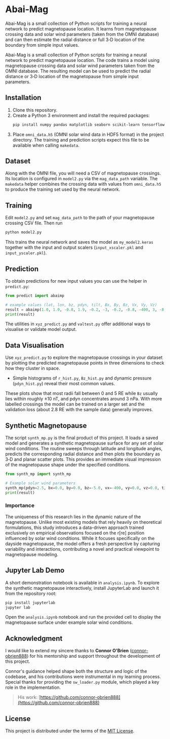 # Abai-Mag


Abai-Mag is a small collection of Python scripts for training a neural network to
predict magnetopause location. It learns from magnetopause crossing data and
solar wind parameters (taken from the OMNI database) and can then estimate the
radial distance or full 3‑D location of the boundary from simple input values.

Abai-Mag is a small collection of Python scripts for training a neural network to predict magnetopause location. The code trains a model using magnetopause crossing data and solar wind parameters taken from the OMNI database. The resulting model can be used to predict the radial distance or 3‑D location of the magnetopause from simple input parameters.


## Installation

1. Clone this repository.
2. Create a Python 3 environment and install the required packages:
   ```bash
   pip install numpy pandas matplotlib seaborn scikit-learn tensorflow joblib
   ```
3. Place `omni_data.h5` (OMNI solar wind data in HDF5 format) in the project directory. The training and prediction scripts expect this file to be available when calling `makedata`.

## Dataset

Along with the OMNI file, you will need a CSV of magnetopause crossings. Its
location is configured in `model2.py` via the `mag_data_path` variable. The
`makedata` helper combines the crossing data with values from `omni_data.h5` to
produce the training set used by the neural network.


## Training

Edit `model2.py` and set `mag_data_path` to the path of your magnetopause crossing CSV file. Then run

```bash
python model2.py
```

This trains the neural network and saves the model as `my_model2.keras` together with the input and output scalers (`input_xscaler.pkl` and `input_yscaler.pkl`).

## Prediction

To obtain predictions for new input values you can use the helper in `predict.py`:

```python
from predict import abaimp

# example values (lat, lon, bz, pdyn, tilt, Bx, By, Bz, Vx, Vy, Vz)
result = abaimp(1.0, 1.0, -0.8, 1.9, -0.2, -3, -0.2, -0.8, -400, 3, -8.5)
print(result)
```

The utilities in `xyz_predict.py` and `valtest.py` offer additional ways to visualise or validate model output.


## Data Visualisation

Use `xyz_predict.py` to explore the magnetopause crossings in your dataset by plotting the predicted magnetopause points in three dimensions to check how they cluster in space.

* Simple histograms of `r_hist.py`, `Bz_hist.py` and dynamic pressure (`pdyn_hist.py`) reveal their most common values.

These plots show that most radii fall between 0 and 5 RE while `Bz` usually lies within roughly ±10 nT, and pdyn concentrates around 3 nPa. With more labelled crossings the model can be trained on a larger set and the validation loss (about 2.8 RE with the sample data) generally improves.

## Synthetic Magnetopause

The script `synth_mp.py` is the final product of this project. It loads a saved
model and generates a synthetic magnetopause surface for any set of solar wind
conditions. The routine sweeps through latitude and longitude angles, predicts
the corresponding radial distance and then plots the boundary as 3‑D and planar
scatter plots. This provides an immediate visual impression of the magnetopause
shape under the specified conditions.

```python
from synth_mp import synth_mp

# Example solar wind parameters
synth_mp(pdyn=2.5, bx=0.0, by=0.0, bz=-5.0, vx=-400, vy=0.0, vz=0.0, tilt=0.0)
print(result)
```

### Importance

The uniqueness of this research lies in the dynamic nature of the magnetopause. Unlike most existing models that rely heavily on theoretical formulations, this study introduces a data-driven approach trained exclusively on empirical observations focused on the r[re] position influenced by solar wind conditions. While it focuses specifically on the dayside magnetopause, the model offers a fresh perspective by capturing variability and interactions, contributing a novel and practical viewpoint to magnetopause modeling.

## Jupyter Lab Demo

A short demonstration notebook is available in `analysis.ipynb`.
To explore the synthetic magnetopause interactively, install JupyterLab and
launch it from the repository root:

```bash
pip install jupyterlab
jupyter lab
```

Open the `analysis.ipynb` notebook and run the provided cell to display the
magnetopause surface under example solar wind conditions.

## Acknowledgment

I would like to extend my sincere thanks to **Connor O'Brien** ([connor-obrien888](https://github.com/connor-obrien888)) for his mentorship and support throughout the development of this project.

Connor's guidance helped shape both the structure and logic of the codebase, and his contributions were instrumental in my learning process. Special thanks for providing the `sw_loader.py` module, which played a key role in the implementation.

> His work: [https://github.com/connor-obrien888](https://github.com/connor-obrien888)

## License

This project is distributed under the terms of the [MIT License](LICENSE).
